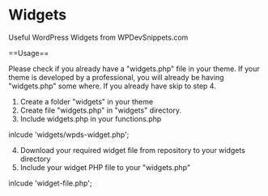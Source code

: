 Widgets
=======

Useful WordPress Widgets from WPDevSnippets.com

==Usage==

Please check if you already have a "widgets.php" file in your theme. If your theme is developed by a professional, you will already be having "widgets.php" some where. If you already have skip to step 4.

1. Create a folder "widgets" in your theme
2. Create file "widgets.php" in "widgets" directory.
3. Include widgets.php in your functions.php 

  inlcude 'widgets/wpds-widget.php';
 
4. Download your required widget file from repository to your widgets directory
5. Include your widget PHP file to your "widgets.php"

  inlcude 'widget-file.php';
